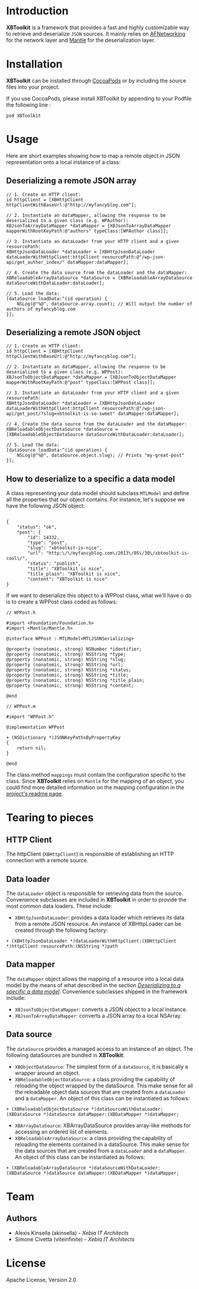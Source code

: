 # Introduction

**XBToolkit** is a framework that provides a fast and highly customizable way to retrieve and deserialize `JSON` sources.
It mainly relies on [AFNetworking](https://github.com/AFNetworking/AFNetworking) for the network layer and [Mantle](https://github.com/Mantle/Mantle) for the deserialization layer.

# Installation
**XBToolkit** can be installed through [CocoaPods](http://cocoapods.org) or by including the source files into  your project.

If you use CocoaPods, please install XBToolkit by appending to your Podfile the following line :

	pod XBToolkit

# Usage
Here are short examples showing how to map a remote object in JSON representation onto a local instance of a class:

## Deserializing a remote JSON array

```
// 1. Create an HTTP client:
id httpClient = [XBHttpClient httpClientWithBaseUrl:@"http://myfancyblog.com"];

// 2. Instantiate an dataMapper, allowing the response to be deserialized to a given class (e.g. WPAuthor):
XBJsonToArrayDataMapper *dataMapper = [XBJsonToArrayDataMapper mapperWithRootKeyPath:@"authors" typeClass:[WPAuthor class]];
		
// 3. Instantiate an dataLoader from your HTTP client and a given resourcePath:
XBHttpJsonDataLoader *dataLoader = [XBHttpJsonDataLoader dataLoaderWithHttpClient:httpClient resourcePath:@"/wp-json-api/get_author_index/" dataMapper:dataMapper];

// 4. Create the data source from the dataLoader and the dataMapper:
XBReloadableArrayDataSource *dataSource = [XBReloadableArrayDataSource dataSourceWithDataLoader:dataLoader];

// 5. Load the data:
[dataSource loadData:^(id operation) {
	NSLog(@"%@", dataSource.array.count); // Will output the number of authors of myfancyblog.com
}];
```
    
## Deserializing a remote JSON object

```
// 1. Create an HTTP client:
id httpClient = [XBHttpClient httpClientWithBaseUrl:@"http://myfancyblog.com"];

// 2. Instantiate an dataMapper, allowing the response to be deserialized to a given class (e.g. WPPost):
XBJsonToObjectDataMapper *dataMapper = [XBJsonToObjectDataMapper mapperWithRootKeyPath:@"post" typeClass:[WPPost class]];

// 3. Instantiate an dataLoader from your HTTP client and a given resourcePath:
XBHttpJsonDataLoader *dataLoader = [XBHttpJsonDataLoader dataLoaderWithHttpClient:httpClient resourcePath:@"/wp-json-api/get_post/?slug=xbtoolkit-is-so-sweet" dataMapper:dataMapper];

// 4. Create the data source from the dataLoader and the dataMapper:
XBReloadableObjectDataSource *dataSource = [XBReloadableObjectDataSource dataSourceWithDataLoader:dataLoader];

// 5. Load the data:
[dataSource loadData:^(id operation) {
	NSLog(@"%@", dataSource.object.slug); // Prints "my-great-post"
}];    
```
    
    
## How to deserialize to a specific a data model
A class representing your data model should subclass `MTLModel` and define all the properties that our object contains. For instance, let's suppose we have the following JSON object:
```

{
	"status": "ok",
	"post": {
		"id": 14332,
		"type": "post",
		"slug": "xbtoolkit-is-nice",
		"url": "http:\/\/myfancyblog.com\/2013\/05\/30\/xbtoolkit-is-cool\/",
		"status": "publish",
		"title": "XBToolkit is nice",
		"title_plain": "XBToolkit is nice",
		"content": "XBToolkit is nice"
}
```
If we want to deserialize this object to a WPPost class, what we'll have o do is to create a WPPost class coded as follows:

```
// WPPost.h

#import <Foundation/Foundation.h>
#import <Mantle/Mantle.h>

@interface WPPost : MTLModel<MTLJSONSerializing>

@property (nonatomic, strong) NSNumber *identifier;
@property (nonatomic, strong) NSString *type;
@property (nonatomic, strong) NSString *slug;
@property (nonatomic, strong) NSString *url;
@property (nonatomic, strong) NSString *status;
@property (nonatomic, strong) NSString *title;
@property (nonatomic, strong) NSString *title_plain;
@property (nonatomic, strong) NSString *content;

@end
```	

```
// WPPost.m

#import "WPPost.h"

@implementation WPPost

+ (NSDictionary *)JSONKeyPathsByPropertyKey
{
    return nil;
}

@end
```

The class method `mappings` must contain the configuration specific to the class.
Since **XBToolkit** relies on `Mantle` for the mapping of an object, you could find more detailed information on the mapping configuration in the [project's readme page](https://github.com/Mantle/Mantle).

# Tearing to pieces

## HTTP Client
The httpClient (`XBHttpClient`) is responsible of establishing an HTTP connection with a remote source.

## Data loader
The `dataLoader` object is responsible for retrieving data from the source. Convenience subclasses are included in **XBToolkit** in order to provide the most common data loaders. These include:

* `XBHttpJsonDataLoader`: provides a data loader which retrieves its data from a remote JSON resource. An instance of XBHttpLoader can be created through the following factory:

```
+ (XBHttpJsonDataLoader *)dataLoaderWithHttpClient:(XBHttpClient *)httpClient resourcePath:(NSString *)path
```

## Data mapper
The `dataMapper` object allows the mapping of a resource into a local data model by the means of what described in the section [_Deserializing to a specific a data model_](#how-to-deserialize-to-a-specific-a-data-model). Convenience subclasses shipped in the framework include:

* `XBJsonToObjectDataMapper`: converts a JSON object to a local instance. 
* `XBJsonToArrayDataMapper`: converts a JSON array to a local NSArray. 

## Data source
The `dataSource` provides a managed access to an instance of an object.
The following dataSources are bundled in **XBToolkit**:

* `XBObjectDataSource`: The simplest form of a `dataSource`, it is basically a wrapper around an object.
* `XBReloadableObjectDataSource`: a class providing the capability of reloading the object wrapped by the dataSource. This make sense for all the reloadable object data sources that are created from a `dataLoader` and a `dataMapper`. An object of this class can be instantiated as follows:

```
+ (XBReloadableObjectDataSource *)dataSourceWithDataLoader:(XBDataSource *)dataSource dataMapper:(XBDataMapper *)dataMapper;
```

* `XBArrayDataSource`: XBArrayDataSource provides array-like methods for accessing an ordered list of elements.
* `XBReloadableArrayDataSource`: a class providing the capability of reloading the elements contained in a dataSource. This make sense for the data sources that are created from a `dataLoader` and a `dataMapper`. An object of this class can be instantiated as follows:

```
+ (XBReloadableArrayDataSource *)dataSourceWithDataLoader:(XBDataSource *)dataSource dataMapper:(XBDataMapper *)dataMapper;
```

# Team
## Authors
* Alexis Kinsella (akinsella) - _Xebia IT Architects_
* Simone Civetta (viteinfinite) - _Xebia IT Architects_

    
# License
Apache License, Version 2.0

